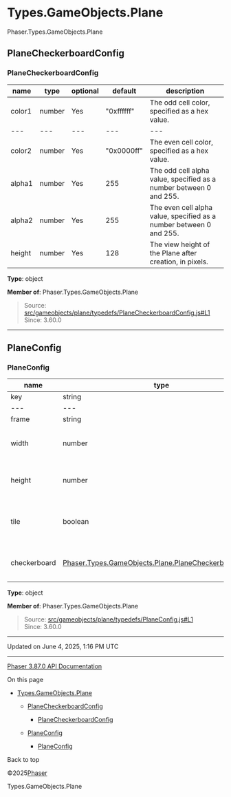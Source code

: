 # Types.GameObjects.Plane

Phaser.Types.GameObjects.Plane

## PlaneCheckerboardConfig

### <static> PlaneCheckerboardConfig

| name | type | optional | default | description |
| --- | --- | --- | --- | --- |
| color1 | number | Yes | "0xffffff" | The odd cell color, specified as a hex value. |
| --- | --- | --- | --- | --- |
| color2 | number | Yes | "0x0000ff" | The even cell color, specified as a hex value. |
| alpha1 | number | Yes | 255 | The odd cell alpha value, specified as a number between 0 and 255. |
| alpha2 | number | Yes | 255 | The even cell alpha value, specified as a number between 0 and 255. |
| height | number | Yes | 128 | The view height of the Plane after creation, in pixels. |

**Type**: object

**Member of**: Phaser.Types.GameObjects.Plane

> Source: [src/gameobjects/plane/typedefs/PlaneCheckerboardConfig.js#L1](https://github.com/phaserjs/phaser/blob/v3.87.0/src/gameobjects/plane/typedefs/PlaneCheckerboardConfig.js#L1)  
> Since: 3.60.0

---

## PlaneConfig

### <static> PlaneConfig

| name | type | optional | default | description |
| --- | --- | --- | --- | --- |
| key | string | [Phaser.Textures.Texture](../class/textures-texture.md) | Yes |  | The key, or instance of the Texture this Game Object will use to render with, as stored in the Texture Manager. |
| --- | --- | --- | --- | --- |
| frame | string | number | Yes |  | An optional frame from the Texture this Game Object is rendering with. |
| width | number | Yes | 8 | The width of this Plane, in cells, not pixels. |
| height | number | Yes | 8 | The height of this Plane, in cells, not pixels. |
| tile | boolean | Yes | false | Is the texture tiled? I.e. repeated across each cell. |
| checkerboard | [Phaser.Types.GameObjects.Plane.PlaneCheckerboardConfig](types-gameobjects-plane.md) | Yes |  | Plane checkerboard configuration object. |

**Type**: object

**Member of**: Phaser.Types.GameObjects.Plane

> Source: [src/gameobjects/plane/typedefs/PlaneConfig.js#L1](https://github.com/phaserjs/phaser/blob/v3.87.0/src/gameobjects/plane/typedefs/PlaneConfig.js#L1)  
> Since: 3.60.0

---

Updated on June 4, 2025, 1:16 PM UTC

---

[Phaser 3.87.0 API Documentation](../../index.md)

On this page

* [Types.GameObjects.Plane](#typesgameobjectsplane)

  + [PlaneCheckerboardConfig](#planecheckerboardconfig)

    - [<static> PlaneCheckerboardConfig](#static-planecheckerboardconfig)
  + [PlaneConfig](#planeconfig)

    - [<static> PlaneConfig](#static-planeconfig)

Back to top

©2025[Phaser](https://docs.phaser.io)



Types.GameObjects.Plane